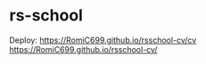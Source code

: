 # rs-school
Deploy: https://RomiC699.github.io/rsschool-cv/cv
        https://RomiC699.github.io/rsschool-cv/
